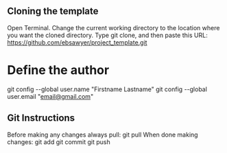 ## Cloning the template

Open Terminal.
Change the current working directory to the location where you want the cloned directory.
Type git clone, and then paste this URL: https://github.com/ebsawyer/project_template.git

# Define the author

git config --global user.name "Firstname Lastname"
git config --global user.email "email@gmail.com"

## Git Instructions

Before making any changes always pull: git pull
When done making changes:
git add
git commit
git push
